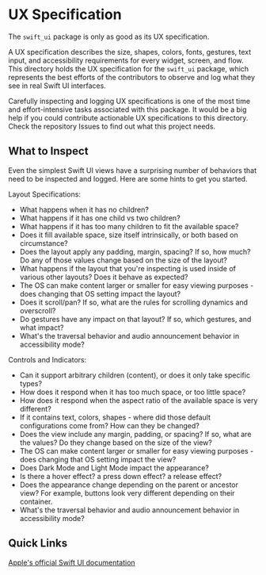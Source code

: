 # UX Specification
The `swift_ui` package is only as good as its UX specification. 

A UX specification describes the size, shapes, colors, fonts, gestures, text input, and accessibility requirements for every widget, screen, and flow. This directory holds the UX specification for the `swift_ui` package, which represents the best efforts of the contributors to observe and log what they see in real Swift UI interfaces.

Carefully inspecting and logging UX specifications is one of the most time and effort-intensive tasks associated with this package. It would be a big help if you could contribute actionable UX specifications to this directory. Check the repository Issues to find out what this project needs.

## What to Inspect
Even the simplest Swift UI views have a surprising number of behaviors that need to be inspected and logged. Here are some hints to get you started.

Layout Specifications:
 * What happens when it has no children?
 * What happens if it has one child vs two children?
 * What happens if it has too many children to fit the available space?
 * Does it fill available space, size itself intrinsically, or both based on circumstance?
 * Does the layout apply any padding, margin, spacing? If so, how much? Do any of those values change based on the size of the layout?
 * What happens if the layout that you're inspecting is used inside of various other layouts? Does it behave as expected?
 * The OS can make content larger or smaller for easy viewing purposes - does changing that OS setting impact the layout?
 * Does it scroll/pan? If so, what are the rules for scrolling dynamics and overscroll?
 * Do gestures have any impact on that layout? If so, which gestures, and what impact?
 * What's the traversal behavior and audio announcement behavior in accessibility mode?

Controls and Indicators:
 * Can it support arbitrary children (content), or does it only take specific types?
 * How does it respond when it has too much space, or too little space?
 * How does it respond when the aspect ratio of the available space is very different?
 * If it contains text, colors, shapes - where did those default configurations come from? How can they be changed?
 * Does the view include any margin, padding, or spacing? If so, what are the values? Do they change based on the size of the view?
 * The OS can make content larger or smaller for easy viewing purposes - does changing that OS setting impact the view?
 * Does Dark Mode and Light Mode impact the appearance?
 * Is there a hover effect? a press down effect? a release effect?
 * Does the appearance change depending on the parent or ancestor view? For example, buttons look very different depending on their container.
 * What's the traversal behavior and audio announcement behavior in accessibility mode?

## Quick Links
[Apple's official Swift UI documentation](https://developer.apple.com/documentation/swiftui/)


